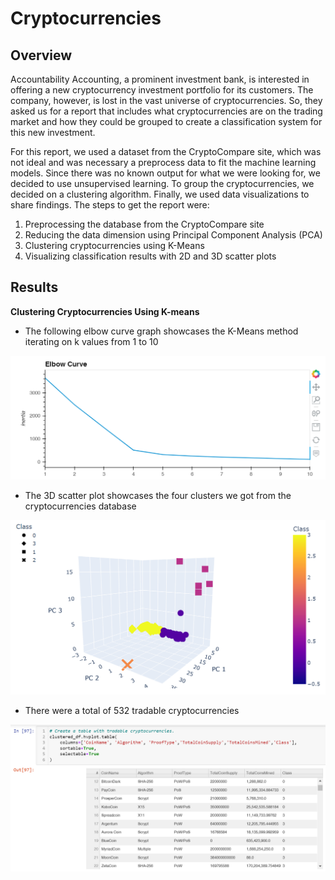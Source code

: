 # Cryptocurrencies

## Overview
Accountability Accounting, a prominent investment bank, is interested in offering a new cryptocurrency investment portfolio for its customers. The company, however, is lost in the vast universe of cryptocurrencies. So, they asked us for a report that includes what cryptocurrencies are on the trading market and how they could be grouped to create a classification system for this new investment.

For this report, we used a dataset from the CryptoCompare site, which was not ideal and was necessary a preprocess data to fit the machine learning models. Since there was no known output for what we were looking for, we decided to use unsupervised learning. To group the cryptocurrencies, we decided on a clustering algorithm. Finally, we used data visualizations to share findings. The steps to get the report were:

  1. Preprocessing the database from the CryptoCompare site
  2. Reducing the data dimension using Principal Component Analysis (PCA)
  3. Clustering cryptocurrencies using K-Means
  4. Visualizing classification results with 2D and 3D scatter plots

## Results

**Clustering Cryptocurrencies Using K-means**
  - The following elbow curve graph showcases the K-Means method iterating on k values from 1 to 10
<img src="Resources/elbow.PNG" width="650" />

  - The 3D scatter plot showcases the four clusters we got from the cryptocurrencies database 
<img src="Resources/graphic.PNG" width="650" />

- There were a total of 532 tradable cryptocurrencies 
<img src="Resources/tradable.PNG" width="650" />
